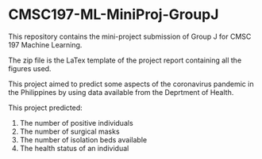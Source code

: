 # CMSC197-ML-MiniProj-GroupJ
This repository contains the mini-project submission of Group J for CMSC 197 Machine Learning.

The zip file is the LaTex template of the project report containing all the figures used.


This project aimed to predict some aspects of the coronavirus pandemic in the Philippines by using data available from the Deprtment of Health. 

This project predicted:
  1. The number of positive individuals 
  2. The number of surgical masks
  3. The number of isolation beds available
  4. The health status of an individual
  
